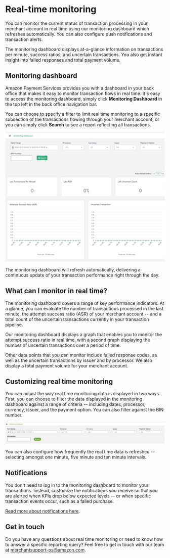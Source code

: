Real-time monitoring
====================

You can monitor the current status of transaction processing in your
merchant account in real time using our monitoring dashboard which
refreshes automatically. You can also configure push notifications and
transaction alerts.

The monitoring dashboard displays at-a-glance information on
transactions per minute, success ratios, and uncertain transactions. You
also get instant insight into failed responses and total payment volume.

Monitoring dashboard
--------------------

Amazon Payment Services provides you with a dashboard in your back
office that makes it easy to monitor transaction flows in real time.
It's easy to access the monitoring dashboard, simply click **Monitoring
Dashboard** in the top left in the back office navigation bar.

You can choose to specify a filter to limit real time monitoring to a
specific subsection of the transactions flowing through your merchant
account, or you can simply click **Search** to see a report reflecting
all transactions.

![Figure - Real time monitoring dashboard](images/61a-1.png)

The monitoring dashboard will refresh automatically, delivering a
continuous update of your transaction performance right through the day.

What can I monitor in real time?
--------------------------------

The monitoring dashboard covers a range of key performance indicators.
At a glance, you can evaluate the number of transactions processed in
the last minute, the attempt success ratio (ASR) of your merchant
account -- and a total count of the uncertain transactions currently in
your transaction pipeline.

Our monitoring dashboard displays a graph that enables you to monitor
the attempt success ratio in real time, with a second graph displaying
the number of uncertain transactions over a period of time.

Other data points that you can monitor include failed response codes, as
well as the uncertain transactions by issuer and by processor. We also
display a total payment volume for your merchant account.

Customizing real time monitoring
--------------------------------

You can adjust the way real time monitoring data is displayed in two
ways. First, you can choose to filter the data displayed in the
monitoring dashboard against a range of criteria -- including dates,
processor, currency, issuer, and the payment option. You can also filter
against the BIN number.

![Figure Filtering real time data](images/61a-2.png)

You can also configure how frequently the real time data is refreshed --
selecting amongst one minute, five minute and ten minute intervals.

Notifications
-------------

You don't need to log in to the monitoring dashboard to monitor your
transactions. Instead, customize the notifications you receive so that
you are alerted when KPIs drop below expected levels -- or when specific
transaction events occur, such as a failed purchase.

[Read more about notifications here](64.md).

Get in touch
------------

Do you have any questions about real time monitoring or need to know how
to answer a specific reporting query? Feel free to get in touch with our
team at <merchantsupport-ps@amazon.com>.

